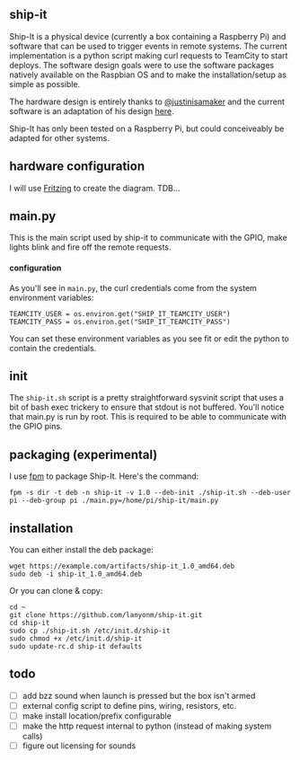 ship-it
-------
Ship-It is a physical device (currently a box containing a Raspberry Pi) and software that can be used to trigger events in remote systems.  The current implementation is a python script making curl requests to TeamCity to start deploys.  The software design goals were to use the software packages natively available on the Raspbian OS and to make the installation/setup as simple as possible.

The hardware design is entirely thanks to [@justinisamaker](https://twitter.com/justinisamaker) and the current software is an adaptation of his design [here](https://github.com/justinisamaker/raspberrypi/tree/master/teamcityLaunchButton).

Ship-It has only been tested on a Raspberry Pi, but could conceiveably be adapted for other systems.

hardware configuration
----------------------
I will use [Fritzing](http://fritzing.org/) to create the diagram. TDB...

main.py
-------
This is the main script used by ship-it to communicate with the GPIO, make lights blink and fire off the remote requests.

#### configuration
As you'll see in `main.py`, the curl credentials come from the system environment variables:

	TEAMCITY_USER = os.environ.get("SHIP_IT_TEAMCITY_USER")
	TEAMCITY_PASS = os.environ.get("SHIP_IT_TEAMCITY_PASS")

You can set these environment variables as you see fit or edit the python to contain the credentials.

init
----
The `ship-it.sh` script is a pretty straightforward sysvinit script that uses a bit of bash exec trickery to ensure that stdout is not buffered.  You'll notice that main.py is run by root.  This is required to be able to communicate with the GPIO pins.

packaging (experimental)
---------
I use [fpm](https://github.com/jordansissel/fpm) to package Ship-It.  Here's the command:

	fpm -s dir -t deb -n ship-it -v 1.0 --deb-init ./ship-it.sh --deb-user pi --deb-group pi ./main.py=/home/pi/ship-it/main.py

installation
------------
You can either install the deb package:

	wget https://example.com/artifacts/ship-it_1.0_amd64.deb
	sudo deb -i ship-it_1.0_amd64.deb

Or you can clone & copy:

	cd ~
	git clone https://github.com/lanyonm/ship-it.git
	cd ship-it
	sudo cp ./ship-it.sh /etc/init.d/ship-it
	sudo chmod +x /etc/init.d/ship-it
	sudo update-rc.d ship-it defaults

todo
----
- [ ] add bzz sound when launch is pressed but the box isn't armed
- [ ] external config script to define pins, wiring, resistors, etc.
- [ ] make install location/prefix configurable
- [ ] make the http request internal to python (instead of making system calls)
- [ ] figure out licensing for sounds
